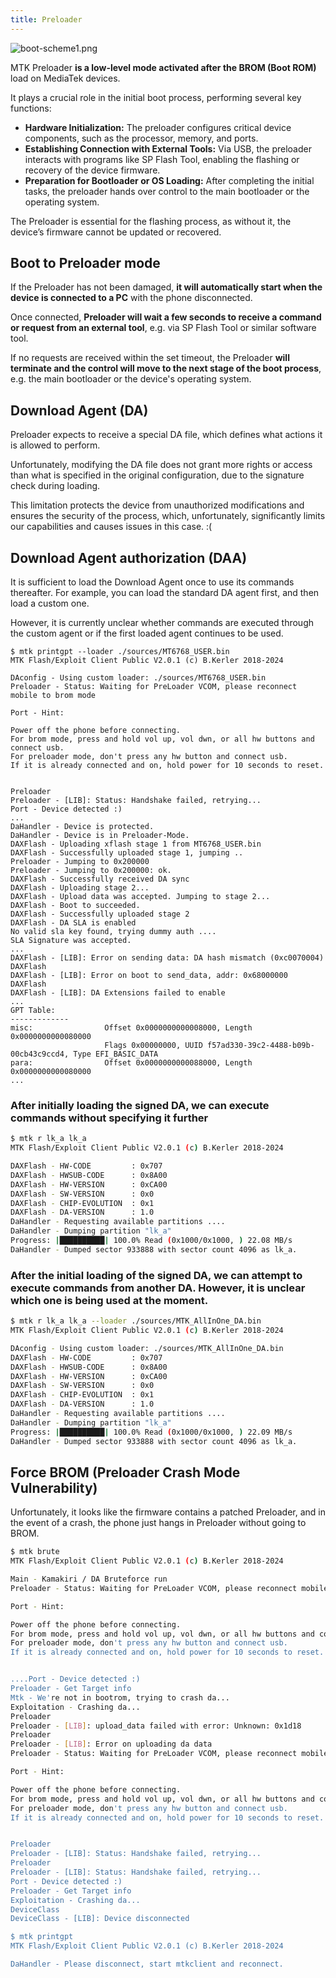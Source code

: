 ```yaml
---
title: Preloader
---
```



![boot-scheme1.png](../../static/assets/boot-scheme1.png)

MTK Preloader **is a low-level mode activated after the BROM (Boot ROM)** load on MediaTek devices.

It plays a crucial role in the initial boot process, performing several key functions:
- **Hardware Initialization:** The preloader configures critical device components, such as the processor, memory, and ports.
- **Establishing Connection with External Tools:** Via USB, the preloader interacts with programs like SP Flash Tool, enabling the flashing or recovery of the device firmware.
- **Preparation for Bootloader or OS Loading:** After completing the initial tasks, the preloader hands over control to the main bootloader or the operating system.

The Preloader is essential for the flashing process, as without it, the device’s firmware cannot be updated or recovered.

## Boot to Preloader mode
If the Preloader has not been damaged, **it will automatically start when the device is connected to a PC** with the phone disconnected. 

Once connected, **Preloader will wait a few seconds to receive a command or request from an external tool**, e.g. via SP Flash Tool or similar software tool.

If no requests are received within the set timeout, the Preloader **will terminate and the control will move to the next stage of the boot process**, e.g. the main bootloader or the device's operating system.

## Download Agent (DA)
Preloader expects to receive a special DA file, which defines what actions it is allowed to perform.

Unfortunately, modifying the DA file does not grant more rights or access than what is specified in the original configuration, due to the signature check during loading.

This limitation protects the device from unauthorized modifications and ensures the security of the process, which, unfortunately, significantly limits our capabilities and causes issues in this case. :(

## Download Agent authorization (DAA)
It is sufficient to load the Download Agent once to use its commands thereafter. For example, you can load the standard DA agent first, and then load a custom one.

However, it is currently unclear whether commands are executed through the custom agent or if the first loaded agent continues to be used.

```shell
$ mtk printgpt --loader ./sources/MT6768_USER.bin
MTK Flash/Exploit Client Public V2.0.1 (c) B.Kerler 2018-2024

DAconfig - Using custom loader: ./sources/MT6768_USER.bin
Preloader - Status: Waiting for PreLoader VCOM, please reconnect mobile to brom mode

Port - Hint:

Power off the phone before connecting.
For brom mode, press and hold vol up, vol dwn, or all hw buttons and connect usb.
For preloader mode, don't press any hw button and connect usb.
If it is already connected and on, hold power for 10 seconds to reset.


Preloader
Preloader - [LIB]: Status: Handshake failed, retrying...
Port - Device detected :)
...
DaHandler - Device is protected.
DaHandler - Device is in Preloader-Mode.
DAXFlash - Uploading xflash stage 1 from MT6768_USER.bin
DAXFlash - Successfully uploaded stage 1, jumping ..
Preloader - Jumping to 0x200000
Preloader - Jumping to 0x200000: ok.
DAXFlash - Successfully received DA sync
DAXFlash - Uploading stage 2...
DAXFlash - Upload data was accepted. Jumping to stage 2...
DAXFlash - Boot to succeeded.
DAXFlash - Successfully uploaded stage 2
DAXFlash - DA SLA is enabled
No valid sla key found, trying dummy auth ....
SLA Signature was accepted.
...
DAXFlash - [LIB]: Error on sending data: DA hash mismatch (0xc0070004)
DAXFlash
DAXFlash - [LIB]: Error on boot to send_data, addr: 0x68000000
DAXFlash
DAXFlash - [LIB]: DA Extensions failed to enable
...
GPT Table:
-------------
misc:                Offset 0x0000000000008000, Length 0x0000000000080000
                     Flags 0x00000000, UUID f57ad330-39c2-4488-b09b-00cb43c9ccd4, Type EFI_BASIC_DATA
para:                Offset 0x0000000000088000, Length 0x0000000000080000
...
```

### After initially loading the signed DA, we can execute commands without specifying it further

```sh
$ mtk r lk_a lk_a
MTK Flash/Exploit Client Public V2.0.1 (c) B.Kerler 2018-2024

DAXFlash - HW-CODE         : 0x707
DAXFlash - HWSUB-CODE      : 0x8A00
DAXFlash - HW-VERSION      : 0xCA00
DAXFlash - SW-VERSION      : 0x0
DAXFlash - CHIP-EVOLUTION  : 0x1
DAXFlash - DA-VERSION      : 1.0
DaHandler - Requesting available partitions ....
DaHandler - Dumping partition "lk_a"
Progress: |██████████| 100.0% Read (0x1000/0x1000, ) 22.08 MB/s
DaHandler - Dumped sector 933888 with sector count 4096 as lk_a.
```
### After the initial loading of the signed DA, we can attempt to execute commands from another DA. However, it is unclear which one is being used at the moment.
```sh
$ mtk r lk_a lk_a --loader ./sources/MTK_AllInOne_DA.bin
MTK Flash/Exploit Client Public V2.0.1 (c) B.Kerler 2018-2024

DAconfig - Using custom loader: ./sources/MTK_AllInOne_DA.bin
DAXFlash - HW-CODE         : 0x707
DAXFlash - HWSUB-CODE      : 0x8A00
DAXFlash - HW-VERSION      : 0xCA00
DAXFlash - SW-VERSION      : 0x0
DAXFlash - CHIP-EVOLUTION  : 0x1
DAXFlash - DA-VERSION      : 1.0
DaHandler - Requesting available partitions ....
DaHandler - Dumping partition "lk_a"
Progress: |██████████| 100.0% Read (0x1000/0x1000, ) 22.09 MB/s
DaHandler - Dumped sector 933888 with sector count 4096 as lk_a.
```

## Force BROM (Preloader Crash Mode Vulnerability)
Unfortunately, it looks like the firmware contains a patched Preloader, and in the event of a crash, the phone just hangs in Preloader without going to BROM.

```sh
$ mtk brute
MTK Flash/Exploit Client Public V2.0.1 (c) B.Kerler 2018-2024

Main - Kamakiri / DA Bruteforce run
Preloader - Status: Waiting for PreLoader VCOM, please reconnect mobile to brom mode

Port - Hint:

Power off the phone before connecting.
For brom mode, press and hold vol up, vol dwn, or all hw buttons and connect usb.
For preloader mode, don't press any hw button and connect usb.
If it is already connected and on, hold power for 10 seconds to reset.


....Port - Device detected :)
Preloader - Get Target info
Mtk - We're not in bootrom, trying to crash da...
Exploitation - Crashing da...
Preloader
Preloader - [LIB]: upload_data failed with error: Unknown: 0x1d18
Preloader
Preloader - [LIB]: Error on uploading da data
Preloader - Status: Waiting for PreLoader VCOM, please reconnect mobile to brom mode

Port - Hint:

Power off the phone before connecting.
For brom mode, press and hold vol up, vol dwn, or all hw buttons and connect usb.
For preloader mode, don't press any hw button and connect usb.
If it is already connected and on, hold power for 10 seconds to reset.


Preloader
Preloader - [LIB]: Status: Handshake failed, retrying...
Preloader
Preloader - [LIB]: Status: Handshake failed, retrying...
Port - Device detected :)
Preloader - Get Target info
Exploitation - Crashing da...
DeviceClass
DeviceClass - [LIB]: Device disconnected

$ mtk printgpt
MTK Flash/Exploit Client Public V2.0.1 (c) B.Kerler 2018-2024

DaHandler - Please disconnect, start mtkclient and reconnect.
```